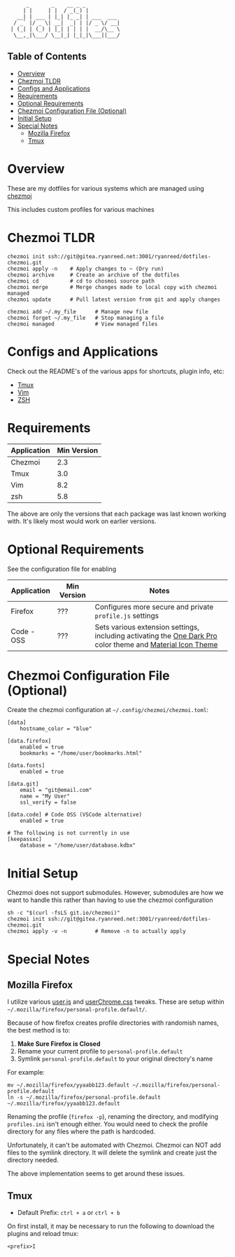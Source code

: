 ```
      _       _    __ _ _           
     | |     | |  / _(_) |          
   __| | ___ | |_| |_ _| | ___  ___ 
  / _` |/ _ \| __|  _| | |/ _ \/ __|
 | (_| | (_) | |_| | | | |  __/\__ \
  \__,_|\___/ \__|_| |_|_|\___||___/
```

## Table of Contents

<!-- vim-markdown-toc GFM -->

* [Overview](#overview)
* [Chezmoi TLDR](#chezmoi-tldr)
* [Configs and Applications](#configs-and-applications)
* [Requirements](#requirements)
* [Optional Requirements](#optional-requirements)
* [Chezmoi Configuration File (Optional)](#chezmoi-configuration-file-optional)
* [Initial Setup](#initial-setup)
* [Special Notes](#special-notes)
    * [Mozilla Firefox](#mozilla-firefox)
    * [Tmux](#tmux)

<!-- vim-markdown-toc -->

# Overview

These are my dotfiles for various systems which are managed using [chezmoi](https://www.chezmoi.io/)

This includes custom profiles for various machines


# Chezmoi TLDR

```
chezmoi init ssh://git@gitea.ryanreed.net:3001/ryanreed/dotfiles-chezmoi.git
chezmoi apply -n    # Apply changes to ~ (Dry run)
chezmoi archive     # Create an archive of the dotfiles
chezmoi cd          # cd to chosmoi source path
chezmoi merge       # Merge changes made to local copy with chezmoi managed
chezmoi update      # Pull latest version from git and apply changes

chezmoi add ~/.my_file      # Manage new file
chezmoi forget ~/.my_file   # Stop managing a file
chezmoi managed             # View managed files
```


# Configs and Applications

Check out the README's of the various apps for shortcuts, plugin info, etc:

* [Tmux](dot_tmux/README.md)
* [Vim](dot_vim/README.md)
* [ZSH](dot_zsh/README.md)


# Requirements

| Application | Min Version |
| ----------- | ----------- |
| Chezmoi     | 2.3         |
| Tmux        | 3.0         |
| Vim         | 8.2         |
| zsh         | 5.8         |

The above are only the versions that each package was last known working with. It's likely most would work on earlier versions.

# Optional Requirements

See the configuration file for enabling

| Application | Min Version | Notes |
| ----------- | ----------- | ----- |
| Firefox     | ???         | Configures more secure and private `profile.js` settings |
| Code - OSS  | ???         | Sets various extension settings, including activating the [One Dark Pro](https://marketplace.visualstudio.com/items?itemName=zhuangtongfa.Material-theme) color theme and [Material Icon Theme](https://marketplace.visualstudio.com/items?itemName=PKief.material-icon-theme) |


# Chezmoi Configuration File (Optional)

Create the chezmoi configuration at `~/.config/chezmoi/chezmoi.toml`:

```
[data]
    hostname_color = "blue"

[data.firefox]
    enabled = true
    bookmarks = "/home/user/bookmarks.html"

[data.fonts]
    enabled = true

[data.git]
    email = "git@email.com"
    name = "My User"
    ssl_verify = false

[data.code] # Code OSS (VSCode alternative)
    enabled = true

# The following is not currently in use
[keepassxc]
    database = "/home/user/database.kdbx"
```


# Initial Setup

Chezmoi does not support submodules. However, submodules are how we want to handle this rather than having to use the chezmoi configuration

```
sh -c "$(curl -fsLS git.io/chezmoi)"
chezmoi init ssh://git@gitea.ryanreed.net:3001/ryanreed/dotfiles-chezmoi.git
chezmoi apply -v -n         # Remove -n to actually apply
```


# Special Notes

## Mozilla Firefox

I utilize various [user.js](private_dot_mozilla/private_firefox/private_personal-profile.default/user.js.tmpl) and [userChrome.css](private_dot_mozilla/private_firefox/private_personal-profile.default/chrome/userChrome.css) tweaks. These are setup within `~/.mozilla/firefox/personal-profile.default/`.

Because of how firefox creates profile directories with randomish names, the best method is to:

1. **Make Sure Firefox is Closed**
2. Rename your current profile to `personal-profile.default`
3. Symlink `personal-profile.default` to your original directory's name

For example:

```
mv ~/.mozilla/firefox/yyaabb123.default ~/.mozilla/firefox/personal-profile.default
ln -s ~/.mozilla/firefox/personal-profile.default ~/.mozilla/firefox/yyaabb123.default
```

Renaming the profile (`firefox -p`), renaming the directory, and modifying `profiles.ini` isn't enough either. You would need to check the profile directory for any files where the path is hardcoded.

Unfortunately, it can't be automated with Chezmoi. Chezmoi can NOT add files to the symlink directory. It will delete the symlink and create just the directory needed.

The above implementation seems to get around these issues.


## Tmux

* Default Prefix: `ctrl + a` or `ctrl + b`

On first install, it may be necessary to run the following to download the plugins and reload tmux:

```
<prefix>I
```
